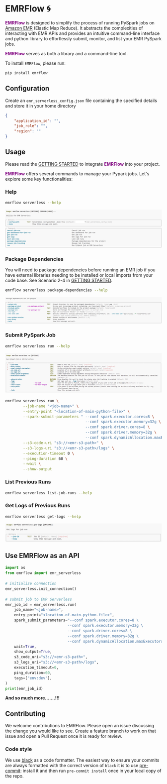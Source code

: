 # EMRFlow :cyclone:


<span style="color:purple;">**EMRFlow** </span> is designed to simplify the process of running PySpark jobs on [Amazon EMR](https://aws.amazon.com/emr/) (Elastic Map Reduce). It abstracts the complexities of interacting with EMR APIs and provides an intuitive command-line interface and python library to effortlessly submit, monitor, and list your EMR PySpark jobs.

<span style="color:purple;">**EMRFlow** </span> serves as both a library and a command-line tool.

To install `EMRFlow`, please run:

```bash
pip install emrflow
```
## Configuration

Create an `emr_serverless_config.json` file containing the specified details and store it in your home directory
```json
{
    "application_id": "",
    "job_role": "",
    "region": ""
}
```

## Usage
Please read the [GETTING STARTED](GETTING_STARTED.md) to integrate <span style="color:purple;">**EMRFlow** </span> into your project.

<span style="color:purple;">**EMRFlow** </span> offers several commands to manage your Pypark jobs. Let's explore some key functionalities:


### Help
```bash
emrflow serverless --help
```
![Serverless Options](images/emr-serverless-help.png)


### Package Dependencies

You will need to package dependencies before running an EMR job if you have external libraries needing to be installed or local imports from your code base. See Scenario 2-4 in [GETTING STARTED](GETTING_STARTED.md).
```bash
emrflow serverless package-dependencies --help
```
![Serverless Options](images/emr-serverless-package-dependencies-help.png)




### Submit PySpark Job
```bash
emrflow serverless run --help
```
![Serverless Options](images/emr-serverless-run-help.png)
```bash
emrflow serverless run \
        --job-name "<job-name>" \
        --entry-point "<location-of-main-python-file>" \
        --spark-submit-parameters " --conf spark.executor.cores=8 \
                                    --conf spark.executor.memory=32g \
                                    --conf spark.driver.cores=8 \
                                    --conf spark.driver.memory=32g \
                                    --conf spark.dynamicAllocation.maxExecutors=100" \
        --s3-code-uri "s3://<emr-s3-path>" \
        --s3-logs-uri "s3://<emr-s3-path>/logs" \
        --execution-timeout 0 \
        --ping-duration 60 \
        --wait \
        --show-output
```


### List Previous Runs
```bash
emrflow serverless list-job-runs --help
```

### Get Logs of Previous Runs
```bash
emrflow serverless get-logs --help
```
![Serverless Options](images/emr-serverless-logs-help.png)



## Use EMRFlow as an API
```Python
import os
from emrflow import emr_serverless

# initialize connection
emr_serverless.init_connection()

# submit job to EMR Serverless
emr_job_id = emr_serverless.run(
    job_name="<job-name>",
    entry_point="<location-of-main-python-file>",
    spark_submit_parameters="--conf spark.executor.cores=8 \
                            --conf spark.executor.memory=32g \
                            --conf spark.driver.cores=8 \
                            --conf spark.driver.memory=32g \
                            --conf spark.dynamicAllocation.maxExecutors=100",
    wait=True,
    show_output=True,
    s3_code_uri="s3://<emr-s3-path>",
    s3_logs_uri="s3://<emr-s3-path>/logs",
    execution_timeout=0,
    ping_duration=60,
    tags=["env:dev"],
)
print(emr_job_id)
```


**And so much more.......!!!**


## Contributing

We welcome contributions to EMRFlow. Please open an issue discussing the change you would like to see. Create a feature branch to work on that issue and open a Pull Request once it is ready for review.

### Code style

We use [black](https://black.readthedocs.io/en/stable/) as a code formatter. The easiest way to ensure your commits are always formatted with the correct version of `black` it is to use [pre-commit](https://pre-commit.com/): install it and then run `pre-commit install` once in your local copy of the repo.
